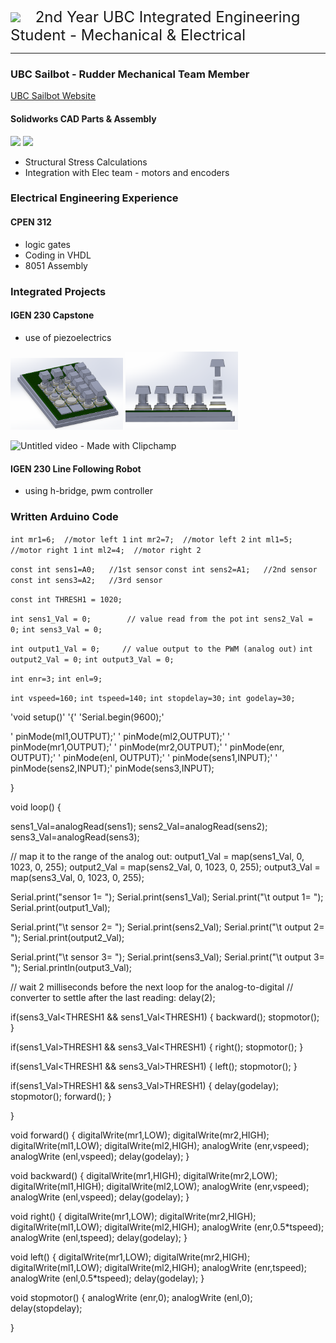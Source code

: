 

<br/>
<img src="https://github.com/ko-vera/ko-vera.github.io/assets/91451073/cd6c7775-5e18-4cb7-b367-4364af5e81c0" width="90">
&nbsp;&nbsp;&nbsp;&nbsp; <font size ="5"> 2nd Year UBC Integrated Engineering Student - Mechanical & Electrical</font>  

----
### UBC Sailbot - Rudder Mechanical Team Member
[UBC Sailbot Website](https://www.ubcsailbot.org/)
#### Solidworks CAD Parts & Assembly
<img src="https://github.com/ko-vera/ko-vera.github.io/assets/91451073/18be7fbe-1d6d-4935-bb8d-18311dc1d2e1" width="180"> <img src="https://github.com/ko-vera/ko-vera.github.io/assets/91451073/dcda9d7b-4d81-40f5-aba7-b0ffed2962ce" width="300">

- Structural Stress Calculations
- Integration with Elec team - motors and encoders


### Electrical Engineering Experience
#### CPEN 312
- logic gates
- Coding in VHDL 
- 8051 Assembly

  
### Integrated Projects
#### IGEN 230 Capstone
- use of piezoelectrics
  
<img src="/assets/numpadbreakdown" width="180">
<img src="/assets/numpadexploded" width="180">

![Untitled video - Made with Clipchamp](https://github.com/ko-vera/ko-vera.github.io/assets/91451073/953a51cf-c60d-465f-b170-7065d8c8f2f6)

  
#### IGEN 230 Line Following Robot
- using h-bridge, pwm controller
### Written Arduino Code
`int mr1=6;  //motor left 1`
`int mr2=7;  //motor left 2`
`int ml1=5;  //motor right 1`
`int ml2=4;  //motor right 2`

`const int sens1=A0;   //1st sensor`
`const int sens2=A1;   //2nd sensor`
`const int sens3=A2;   //3rd sensor`

`const int THRESH1 = 1020;`

`int sens1_Val = 0;        // value read from the pot`
`int sens2_Val = 0;`
`int sens3_Val = 0;`

`int output1_Val = 0;     // value output to the PWM (analog out)`
`int output2_Val = 0;`
`int output3_Val = 0;`

`int enr=3;`
`int enl=9;`

`int vspeed=160;`
`int tspeed=140;`
`int stopdelay=30;`
`int godelay=30;`


'void   setup()'
'{'
  'Serial.begin(9600);'

' pinMode(ml1,OUTPUT);'
' pinMode(ml2,OUTPUT);'
' pinMode(mr1,OUTPUT);'
' pinMode(mr2,OUTPUT);'
' pinMode(enr, OUTPUT);'
' pinMode(enl, OUTPUT);'
' pinMode(sens1,INPUT);'
' pinMode(sens2,INPUT);'
 pinMode(sens3,INPUT);
   
}

void loop()
{
 
   sens1_Val=analogRead(sens1);
   sens2_Val=analogRead(sens2);
   sens3_Val=analogRead(sens3);


   // map it to the range of the analog out:
   output1_Val = map(sens1_Val, 0, 1023, 0, 255);
   output2_Val = map(sens2_Val, 0, 1023, 0, 255);
   output3_Val = map(sens3_Val, 0, 1023, 0, 255);


  Serial.print("sensor 1= ");
  Serial.print(sens1_Val);
  Serial.print("\t output 1= ");
  Serial.print(output1_Val);


  Serial.print("\t sensor 2= ");
  Serial.print(sens2_Val);
  Serial.print("\t output 2= ");
  Serial.print(output2_Val);

  Serial.print("\t sensor 3= ");
  Serial.print(sens3_Val);
  Serial.print("\t output 3= ");
  Serial.println(output3_Val);


  // wait 2 milliseconds before the next loop for the analog-to-digital
  // converter to settle after the last reading:
  delay(2);
  

  if(sens3_Val<THRESH1 && sens1_Val<THRESH1)
  {
  backward();
  stopmotor();
  }

  if(sens1_Val>THRESH1 && sens3_Val<THRESH1)
  {
  right();
  stopmotor();
  }
 
  if(sens1_Val<THRESH1 && sens3_Val>THRESH1)
   { 
  left();
  stopmotor();
  }
  
  if(sens1_Val>THRESH1 && sens3_Val>THRESH1)
   {
    delay(godelay);
    stopmotor();
    forward();
  }




}

void forward()
 {
  digitalWrite(mr1,LOW);
  digitalWrite(mr2,HIGH);
  digitalWrite(ml1,LOW);
  digitalWrite(ml2,HIGH);
  analogWrite (enr,vspeed);
  analogWrite (enl,vspeed);
  delay(godelay);
 } 

void backward()
   {
    digitalWrite(mr1,HIGH);
    digitalWrite(mr2,LOW);
    digitalWrite(ml1,HIGH);
    digitalWrite(ml2,LOW);
    analogWrite (enr,vspeed);
    analogWrite (enl,vspeed);
    delay(godelay);
   }

void right()
   {
    digitalWrite(mr1,LOW);
    digitalWrite(mr2,HIGH);
    digitalWrite(ml1,LOW);
    digitalWrite(ml2,HIGH);
    analogWrite (enr,0.5*tspeed);
    analogWrite (enl,tspeed);
    delay(godelay);
   } 

void left()
   {
    digitalWrite(mr1,LOW);
    digitalWrite(mr2,HIGH);
    digitalWrite(ml1,LOW);
    digitalWrite(ml2,HIGH);
    analogWrite (enr,tspeed);
    analogWrite (enl,0.5*tspeed);
    delay(godelay);
   }  

void stopmotor()
 {
  analogWrite (enr,0);
  analogWrite (enl,0);
  delay(stopdelay);

 }


